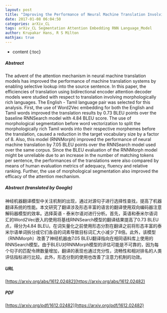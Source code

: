 ```yaml
---
layout: post
title: "Improving the Performance of Neural Machine Translation Involving Morphologically Rich Languages"
date: 2017-01-08 06:04:50
categories: arXiv_CL
tags: arXiv_CL Segmentation Attention Embedding RNN Language_Model
author: Krupakar Hans, R S Milton
mathjax: true
---
```


* content
{:toc}

##### Abstract
The advent of the attention mechanism in neural machine translation models has improved the performance of machine translation systems by enabling selective lookup into the source sentence. In this paper, the efficiencies of translation using bidirectional encoder attention decoder models were studied with respect to translation involving morphologically rich languages. The English - Tamil language pair was selected for this analysis. First, the use of Word2Vec embedding for both the English and Tamil words improved the translation results by 0.73 BLEU points over the baseline RNNSearch model with 4.84 BLEU score. The use of morphological segmentation before word vectorization to split the morphologically rich Tamil words into their respective morphemes before the translation, caused a reduction in the target vocabulary size by a factor of 8. Also, this model (RNNMorph) improved the performance of neural machine translation by 7.05 BLEU points over the RNNSearch model used over the same corpus. Since the BLEU evaluation of the RNNMorph model might be unreliable due to an increase in the number of matching tokens per sentence, the performances of the translations were also compared by means of human evaluation metrics of adequacy, fluency and relative ranking. Further, the use of morphological segmentation also improved the efficacy of the attention mechanism.

##### Abstract (translated by Google)
神经机器翻译模型中关注机制的出现，通过对源句子进行选择性查找，提高了机器翻译系统的性能。本文研究了翻译涉及形态丰富的语言的翻译使用双向编码器注意解码器模型的效率。选择英语 - 泰米尔语对进行分析。首先，英语和泰米尔语词汇的Word2Vec嵌入的使用将基线RNNSearch模型的翻译结果提高了0.73 BLEU点，得分为4.84 BLEU。在词矢量化之前使用形态分割在翻译之前将形态丰富的泰米尔语单词拆分成它们各自的词素导致目标词汇大小减少了8倍。此外，该模型（RNNMorph）改善了神经机器由7.05 BLEU翻译指向在相同语料库上使用的RNNSearch模型。由于BLEU对RNNMorph模型的评估可能是不可靠的，因为每个句子的匹配令牌数量增加，翻译的表现也通过充分性，流畅性和相对排名的人类评估指标进行比较。此外，形态分割的使用也改善了注意力机制的功效。

##### URL
[https://arxiv.org/abs/1612.02482](https://arxiv.org/abs/1612.02482)

##### PDF
[https://arxiv.org/pdf/1612.02482](https://arxiv.org/pdf/1612.02482)

